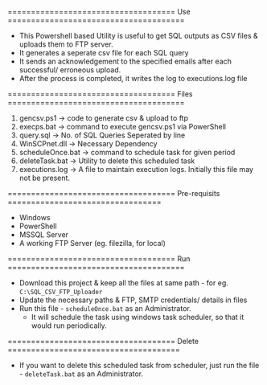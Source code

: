 
==================================== Use ======================================

- This Powershell based Utility is useful to get SQL outputs as CSV files & uploads them to FTP server.
- It generates a seperate csv file for each SQL query
- It sends an acknowledgement to the specified emails after each successful/ erroneous upload.
- After the process is completed, it writes the log to executions.log file

==================================== Files ======================================
1. gencsv.ps1 -> code to generate csv & upload to ftp
2. execps.bat -> command to execute gencsv.ps1 via PowerShell
3. query.sql  -> No. of SQL Queries Seperated by line
4. WinSCPnet.dll    -> Necessary Dependency
5. scheduleOnce.bat -> command to schedule task for given period
6. deleteTask.bat   -> Utility to delete this scheduled task
7. executions.log   -> A file to maintain execution logs. Initially this file may not be present.

==================================== Pre-requisits =================================
- Windows
- PowerShell
- MSSQL Server
- A working FTP Server (eg. filezilla, for local)

==================================== Run ======================================
- Download this project & keep all the files at same path - for eg. `C:\SQL_CSV_FTP_Uploader`
- Update the necessary paths & FTP, SMTP credentials/ details in files
- Run this file - `scheduleOnce.bat` as an Administrator.
    - It will schedule the task using windows task scheduler, so that it would run periodically.

==================================== Delete =====================================
- If you want to delete this scheduled task from scheduler, just run the file - `deleteTask.bat` as an Administrator.
